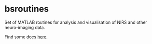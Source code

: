 # bsroutines
Set of MATLAB routines for analysis and visualisation of NIRS and other neuro-imaging data.

Find some docs [here](https://bensteffen.github.io/bsroutines/).
